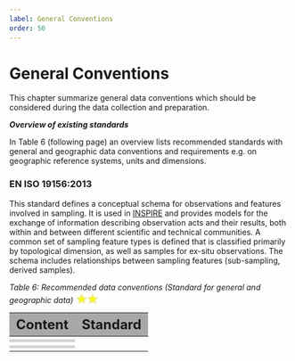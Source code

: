 ```yaml
---
label: General Conventions
order: 50
---
```

# General Conventions

This chapter summarize general data conventions which should be considered during the data collection and preparation.

**_Overview of existing standards_**

In Table 6 (following page) an overview lists recommended standards with general and geographic data conventions and
requirements e.g. on geographic reference systems, units and dimensions.

### EN ISO 19156:2013 

This standard defines a conceptual schema for observations and features involved in sampling. It is used in [INSPIRE](https://inspire.ec.europa.eu/) and
provides models for the exchange of information describing observation acts and their results, 
both within and between different scientific and technical communities. A common set of sampling feature types is defined that is classified primarily by topological dimension,
as well as samples for ex-situ observations. The schema includes relationships between sampling features (sub-sampling, derived samples). 

_Table 6: Recommended data conventions (Standard for general and geographic data)_ <img src="/static/img/two_star.jpg" width="60" valign="bottom" >


<div class="table-wrapper scrollbar overflow-hidden">
<table class="comfortable">
<thead style="font-size: 24px; background-color: #A8A8A8">
<tr>
<th><strong>Content</strong></th>
<th><strong>Standard</strong></th>
</tr>
</thead>
<tbody>
<tr>
<td></td>
</tr>
<tr style=" background-color: #d3d3d3">
<td></td>
</tr>
<tr>
<td></td>
</tr>
<tr style=" background-color: #d3d3d3">
<td></td>
</tr>
<tr>
<td></td>
</tr>
</tbody>
</table>
</div>